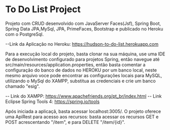 # To Do List Project
Projeto com CRUD desenvolvido com JavaServer Faces(Jsf), Spring Boot, Spring Data JPA,MySql, JPA, PrimeFaces, 
Bootstrap e publicado no Heroku com o PostgreSql.

--Link da Aplicação no Heroku: https://hudson-to-do-list.herokuapp.com

Para a execução local do projeto, basta clonar na sua máquina, use uma IDE de desenvolvimento configurado para projetos Spring, 
então navegue até src/main/resources/application.properties, então basta comentar a configuração do banco de dados no HEROKU por 
um banco local, neste mesmo arquivo voce pode encontrar as configurações locais para MySQL, utilizando o MySql do XAMPP, substitua 
as credenciais e crie um banco chamado "esig".

-- Link do XAMPP: https://www.apachefriends.org/pt_br/index.html
-- Link Eclipse Spring Tools 4: https://spring.io/tools

Após iniciada a aplicaçã, basta acessar localhost:3005/.
O projeto oferece uma ApiRest para acesso aos recursos: basta acessar os recursos GET e POST acrescentando "/item", e para DELETE "/item/{id}".

